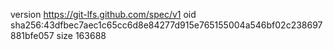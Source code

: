 version https://git-lfs.github.com/spec/v1
oid sha256:43dfbec7aec1c65cc6d8e84277d915e765155004a546bf02c238697881bfe057
size 163688
